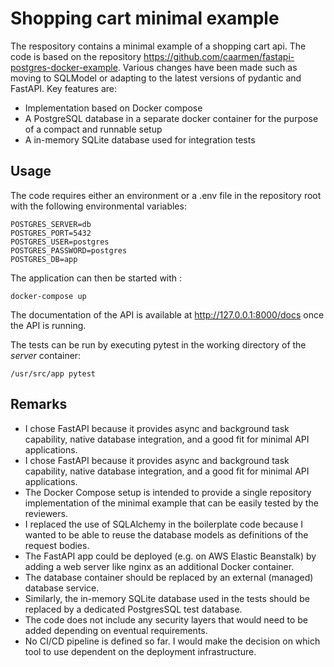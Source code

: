 # Shopping cart minimal example
The respository contains a minimal example of a shopping cart api.  The code is based on the repository https://github.com/caarmen/fastapi-postgres-docker-example. Various
 changes have been made such as moving to SQLModel or adapting to the latest versions of pydantic and FastAPI.
Key features are:

- Implementation based on Docker compose
- A PostgreSQL database in a separate docker container for the purpose of a compact and runnable setup
- A in-memory SQLite database used for integration tests

## Usage
The code requires either an environment or a .env file in the repository root with the 
following environmental variables:

    POSTGRES_SERVER=db
    POSTGRES_PORT=5432
    POSTGRES_USER=postgres
    POSTGRES_PASSWORD=postgres
    POSTGRES_DB=app

The application can then be started with :

    docker-compose up

The documentation of the API is available at http://127.0.0.1:8000/docs once the API is running.

The tests can be run by executing pytest in the working directory of the *server* container:

    /usr/src/app pytest


## Remarks

- I chose FastAPI because it provides async and background task capability, native database integration, and a good fit for minimal API applications.
- I chose FastAPI because it provides async and background task capability, native database integration, and a good fit for minimal API applications. 
- The Docker Compose setup is intended to provide a single repository implementation of the minimal example that can be easily tested by the reviewers.
- I replaced the use of SQLAlchemy in the boilerplate code because I wanted to be able to reuse the database models as definitions of the request bodies.
- The FastAPI app could be deployed (e.g. on AWS Elastic Beanstalk) by adding a web server like nginx as an additional Docker container.
- The database container should be replaced by an external (managed) database service.
- Similarly, the in-memory SQLite database used in the tests should be replaced by a dedicated
PostgresSQL test database.
- The code does not include any security layers that would need to be added depending on eventual requirements.
- No CI/CD pipeline is defined so far. I would make the decision on which tool to use dependent on the deployment infrastructure.